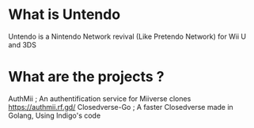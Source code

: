 # What is Untendo
Untendo is a Nintendo Network revival (Like Pretendo Network) for Wii U and 3DS 
# What are the projects ?
AuthMii ; An authentification service for Miiverse clones https://authmii.rf.gd/
 						Closedverse-Go ; A faster Closedverse made in Golang, Using Indigo's code
